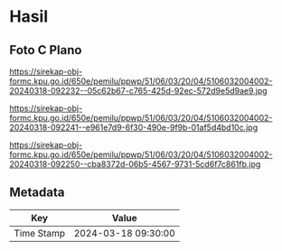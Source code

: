 # Hasil

## Foto C Plano

https://sirekap-obj-formc.kpu.go.id/650e/pemilu/ppwp/51/06/03/20/04/5106032004002-20240318-092232--05c62b67-c765-425d-92ec-572d9e5d9ae9.jpg

https://sirekap-obj-formc.kpu.go.id/650e/pemilu/ppwp/51/06/03/20/04/5106032004002-20240318-092241--e961e7d9-6f30-490e-9f9b-01af5d4bd10c.jpg

https://sirekap-obj-formc.kpu.go.id/650e/pemilu/ppwp/51/06/03/20/04/5106032004002-20240318-092250--cba8372d-06b5-4567-9731-5cd6f7c861fb.jpg


## Metadata

| Key        | Value               |
| ---------- | ------------------- |
| Time Stamp | 2024-03-18 09:30:00 |



